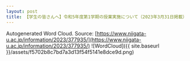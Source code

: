 ```yaml
---
layout: post
title: 【学生の皆さんへ】令和5年度第1学期の授業実施について（2023年3月31日掲載）
---
```

Autogenerated Word Cloud.
Source\: [https://www.niigata-u.ac.jp/information/2023/377935/](https://www.niigata-u.ac.jp/information/2023/377935/)
![WordCloud]({{ site.baseurl }}/assets/f5702b8c7bd7a3d13f54f5141e8dce9d.png)
